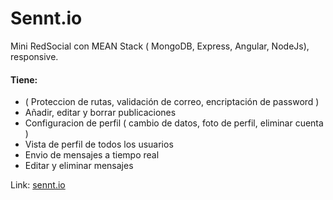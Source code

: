 # Sennt.io
Mini RedSocial con MEAN Stack ( MongoDB, Express, Angular, NodeJs), responsive.

#### Tiene:
* ( Proteccion de rutas, validación de correo, encriptación de password ) 
* Añadir, editar y borrar publicaciones
* Configuracion de perfil ( cambio de datos, foto de perfil, eliminar cuenta )
* Vista de perfil de todos los usuarios 
* Envio de mensajes a tiempo real
* Editar y eliminar mensajes

Link: [sennt.io](https://sennt-io.herokuapp.com)

